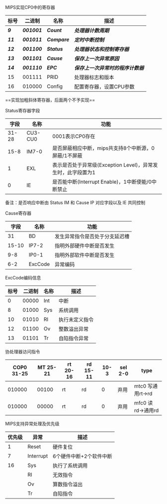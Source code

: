 MIPS实现CP0中的寄存器

| 标号     | 二进制       | 名称          | 描述                               |
| -------- | ------------ | ------------- | ---------------------------------- |
| ***9***  | ***001001*** | ***Count***   | ***处理器计数周期***               |
| ***11*** | ***001011*** | ***Compare*** | ***定时中断控制***                 |
| ***12*** | ***001100*** | ***Status***  | ***处理器状态和控制寄存器***       |
| ***13*** | ***001101*** | ***Cause***   | ***保存上一次异常原因***           |
| ***14*** | ***001110*** | ***EPC***     | ***保存上一次异常时的程序计数器*** |
| 15       | 001111       | PRID          | 处理器标志和版本                   |
| 16       | 010000       | Config        | 配置寄存器，设置CPU参数            |

==实现加粗斜体寄存器，后面两个不予实现==



Status寄存器字段

| 字段  | 名称    | 功能                                                         |
| ----- | ------- | ------------------------------------------------------------ |
| 31-28 | CU3-CU0 | 0001表示CP0存在                                              |
| 15-8  | IM7-0   | 是否屏蔽相应中断，mips共支持8个中断源，0屏蔽/1不屏蔽         |
| 1     | EXL     | 表示是否处于异常级(Exception Level)，异常发生时，此字段置为1 |
| 0     | IE      | 是否能中断(Interrupt Enable)，1中断使能/0中断禁止            |

备注：是否响应中断由 Status IM 和 Cause IP 对应字段以及 IE 共同控制



Cause寄存器

| 字段  | 名称    | 功能                           |
| ----- | ------- | ------------------------------ |
| 31    | BD      | 发生异常指令是否处于分支延迟槽 |
| 15-10 | IP7-2   | 指明外部硬件中断是否发生       |
| 9-8   | IP0-1   | 指明外部软件中断是否发生       |
| 6-2   | ExcCode | 异常编码                       |

ExcCode编码信息

| 标号 | 二进制 | 名称 | 描述           |
| ---- | ------ | ---- | -------------- |
| 0    | 00000  | Int  | 中断           |
| 8    | 01000  | Sys  | 系统调用       |
| 10   | 01010  | RI   | 执行未定义指令 |
| 12   | 01100  | Ov   | 整数溢出异常   |
| 13   | 01101  | Tr   | 自陷指令异常   |



协处理器访问指令

| COP0 31-25 | MT 25-21 | rt 20-16 | rd 15-11 | 10-3 | sel 2-0 | type              |
| ---------- | -------- | -------- | -------- | ---- | ------- | ----------------- |
| 010000     | 00100    | rt       | rd       | 0    | 弃用    | mtc0 写通用rt->rd |
| 010000     | 00000    | rt       | rd       | 0    | 弃用    | mfc0 读rd->通用rd |



MIPS支持异常处理及优先级

| 优先级 | 异常      | 描述                    |
| ------ | --------- | ----------------------- |
| 1      | Reset     | 硬件复位                |
| 7      | Interrupt | 6个硬件中断+2个软件中断 |
| 16     | Sys       | 执行了系统调用          |
|        | RI        | 无效指令                |
|        | Ov        | 算数指令溢出            |
|        | Tr        | 自陷指令                |

